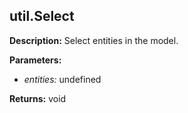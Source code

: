 ## util.Select  
  
  
**Description:** Select entities in the model.  
  
**Parameters:**  
  * *entities:* undefined  
  
**Returns:** void  
